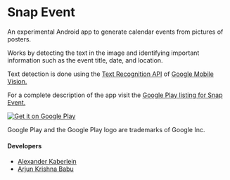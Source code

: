 # Snap Event
An experimental Android app to generate calendar events from pictures of posters.

Works by detecting the text in the image and identifying important information such as the event title, date, and location.

Text detection is done using the [Text Recognition API](https://developers.google.com/vision/text-overview) of [Google Mobile Vision.](https://developers.google.com/vision/)

For a complete description of the app visit the [Google Play listing for Snap Event.](https://play.google.com/store/apps/details?id=io.github.arjunkrishnababu96.snapevent)

<a href='https://play.google.com/store/apps/details?id=io.github.arjunkrishnababu96.snapevent&pcampaignid=MKT-Other-global-all-co-prtnr-py-PartBadge-Mar2515-1'><img alt='Get it on Google Play' src='https://play.google.com/intl/en_gb/badges/images/generic/en_badge_web_generic.png'/></a>

Google Play and the Google Play logo are trademarks of Google Inc.

####  Developers
* [Alexander Kaberlein](https://github.com/akaberlein)
* [Arjun Krishna Babu](https://github.com/arjunkrishnababu96)
